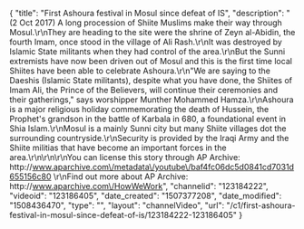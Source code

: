 {
    "title": "First Ashoura festival in Mosul since defeat of IS",
    "description": "(2 Oct 2017) A long procession of Shiite Muslims make their way through Mosul.\r\nThey are heading to the site were the shrine of Zeyn al-Abidin, the fourth Imam, once stood in the village of Ali Rash.\r\nIt was destroyed by Islamic State militants when they had control of the area.\r\nBut the Sunni extremists have now been driven out of Mosul and this is the first time local Shiites have been able to celebrate Ashoura.\r\n\"We are saying to the Daeshis (Islamic State militants), despite what you have done, the Shiites of Imam Ali, the Prince of the Believers, will continue their ceremonies and their gatherings,\" says worshipper Munther Mohammed Hamza.\r\nAshoura is a major religious holiday commemorating the death of Hussein, the Prophet's grandson in the battle of Karbala in 680, a foundational event in Shia Islam.\r\nMosul is a mainly Sunni city but many Shiite villages dot the surrounding countryside.\r\nSecurity is provided by the Iraqi Army and the Shiite militias that have become an important forces in the area.\r\n\r\n\r\nYou can license this story through AP Archive: http:\/\/www.aparchive.com\/metadata\/youtube\/baf4fc06dc5d0841cd7031d655156c80 \r\nFind out more about AP Archive: http:\/\/www.aparchive.com\/HowWeWork",
    "channelid": "123184222",
    "videoid": "123186405",
    "date_created": "1507377208",
    "date_modified": "1508436470",
    "type": "",
    "layout": "channelVideo",
    "url": "\/c1\/first-ashoura-festival-in-mosul-since-defeat-of-is\/123184222-123186405"
}